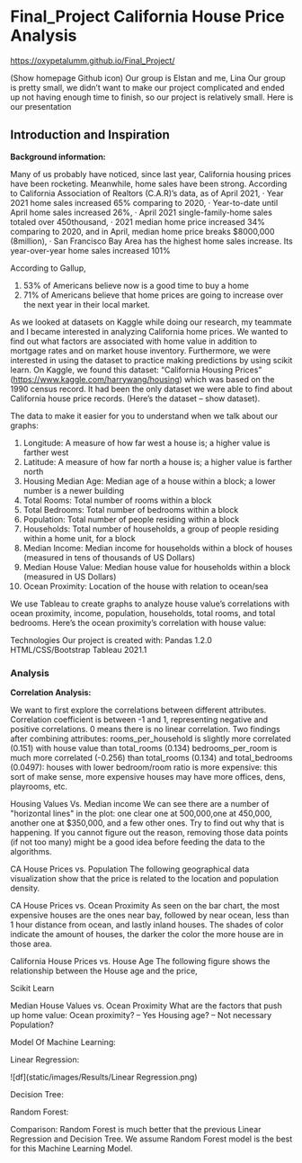 # Final_Project California House Price Analysis

https://oxypetalumm.github.io/Final_Project/

(Show homepage Github icon) Our group is Elstan and me, Lina
Our group is pretty small, we didn’t want to make our project complicated and ended up not having enough time to finish, so our project is relatively small.
Here is our presentation
## Introduction and Inspiration
**Background information:**

Many of us probably have noticed, since last year, California housing prices have been rocketing. Meanwhile, home sales have been strong. According to California Association of Realtors (C.A.R)’s data, as of April 2021,
·         Year 2021 home sales increased 65% comparing to 2020,
·         Year-to-date until April home sales increased 26%,
·         April 2021 single-family-home sales totaled over 450thousand,
·         2021 median home price increased 34% comparing to 2020, and in April, median home price breaks $8000,000 (8million),
·         San Francisco Bay Area has the highest home sales increase. Its year-over-year home sales increased 101%

According to Gallup, 
1. 53% of Americans believe now is a good time to buy a home
2. 71% of Americans believe that home prices are going to increase over the next year in their local market.

As we looked at datasets on Kaggle while doing our research, my teammate and I became interested in analyzing California home prices. We wanted to find out what factors are associated with home value in addition to mortgage rates and on market house inventory. Furthermore, we were interested in using the dataset to practice making predictions by using scikit learn.
On Kaggle, we found this dataset: “California Housing Prices” (https://www.kaggle.com/harrywang/housing)
which was based on the 1990 census record. It had been the only dataset we were able to find about California house price records. (Here’s the dataset – show dataset).

The data to make it easier for you to understand when we talk about our graphs:
1. Longitude: A measure of how far west a house is; a higher value is farther west
2. Latitude: A measure of how far north a house is; a higher value is farther north
3. Housing Median Age: Median age of a house within a block; a lower number is a newer building
4. Total Rooms: Total number of rooms within a block
5. Total Bedrooms: Total number of bedrooms within a block
6. Population: Total number of people residing within a block
7. Households: Total number of households, a group of people residing within a home unit, for a block
8. Median Income: Median income for households within a block of houses (measured in tens of thousands of US Dollars)
9. Median House Value: Median house value for households within a block (measured in US Dollars)
10. Ocean Proximity: Location of the house with relation to ocean/sea

We use Tableau to create graphs to analyze house value’s correlations with ocean proximity, income, population, households, total rooms, and total bedrooms.
Here’s the ocean proximity’s correlation with house value:


Technologies
Our project is created with:
Pandas 1.2.0
HTML/CSS/Bootstrap
Tableau 2021.1
 
### Analysis

**Correlation Analysis:**

We want to first explore the correlations between different attributes. Correlation coefficient is between -1 and  1, representing negative and positive correlations. 0 means there is no linear correlation.
Two findings after combining attributes:
rooms_per_household is slightly more correlated (0.151) with house value than total_rooms (0.134)
bedrooms_per_room is much more correlated (-0.256) than total_rooms (0.134) and total_bedrooms (0.0497): houses with lower bedroom/room ratio is more expensive: this sort of make sense, more expensive houses may have more offices, dens, playrooms, etc.


Housing Values Vs. Median income
We can see there are a number of "horizontal lines" in the plot: one clear one at  500,000,one at 450,000, another one at $350,000, and a few other ones. Try to find out why that is happening. If you cannot figure out the reason, removing those data points (if not too many) might be a good idea before feeding the data to the algorithms.


CA House Prices vs. Population
The following geographical data visualization show that the price is related to the location and population density.

 










CA House Prices vs. Ocean Proximity
As seen on the bar chart, the most expensive houses are the ones near bay, followed by near ocean, less than 1 hour distance from ocean, and lastly inland houses. The shades of color indicate the amount of houses, the darker the color the more house are in those area.






California House Prices vs. House Age
The following figure shows the relationship between the House age and the price,  


 
 Scikit Learn
 
Median House Values vs. Ocean Proximity
What are the factors that push up home value:
Ocean proximity? – Yes
Housing age? – Not necessary
Population?


Model Of Machine Learning:

Linear Regression:

![df](static/images/Results/Linear Regression.png)

Decision Tree:





Random Forest:




Comparison:
Random Forest is much better that the previous Linear Regression and Decision Tree. We assume Random Forest model is the best for this Machine Learning Model.









